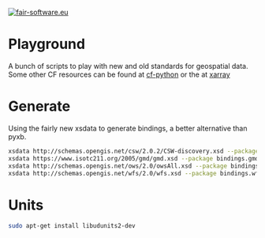 [![fair-software.eu](https://img.shields.io/badge/fair--software.eu-%E2%97%8F%20%20%E2%97%8B%20%20%E2%97%8B%20%20%E2%97%8B%20%20%E2%97%8B-red)](https://fair-software.eu)

Playground
==========

A bunch of scripts to play with new and old standards for geospatial data. Some other CF resources can be found at [cf-python](https://github.com/NCAS-CMS/cf-training) or the at [xarray](https://xarray.pydata.org/en/stable/user-guide/io.html)

Generate
========

Using the fairly new xsdata to generate bindings, a better alternative than pyxb.

```bash
xsdata http://schemas.opengis.net/csw/2.0.2/CSW-discovery.xsd --package bindings.csw --config xsdata.xml
xsdata https://www.isotc211.org/2005/gmd/gmd.xsd --package bindings.gmd --config xsdata.xml
xsdata http://schemas.opengis.net/ows/2.0/owsAll.xsd --package bindings.ows --config xsdata.xml
xsdata http://schemas.opengis.net/wfs/2.0/wfs.xsd --package bindings.wfs --config xsdata.xml
```

Units
=====

```bash
sudo apt-get install libudunits2-dev
```